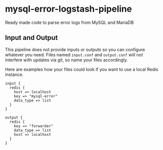 # mysql-error-logstash-pipeline
Ready made code to parse error logs from MySQL and MariaDB

## Input and Output ##

This pipeline does not provide inputs or outputs so you can configure whatever you need. Files named `input.conf` and `output.conf` will not interfere with updates via git, so name your files accordingly.

Here are examples how your files could look if you want to use a local Redis instance.

```
input {
  redis {
    host => localhost
    key => "mysql-error"
    data_type => list
  }
}

output {
  redis {
    key => "forwarder"
    data_type => list
    host => localhost
  }
}
```
